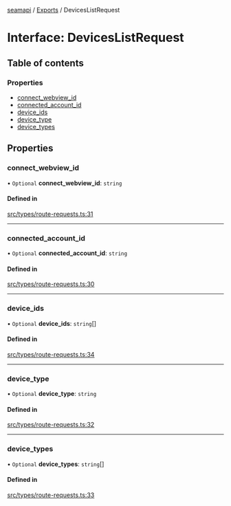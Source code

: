 [seamapi](../README.md) / [Exports](../modules.md) / DevicesListRequest

# Interface: DevicesListRequest

## Table of contents

### Properties

- [connect\_webview\_id](DevicesListRequest.md#connect_webview_id)
- [connected\_account\_id](DevicesListRequest.md#connected_account_id)
- [device\_ids](DevicesListRequest.md#device_ids)
- [device\_type](DevicesListRequest.md#device_type)
- [device\_types](DevicesListRequest.md#device_types)

## Properties

### connect\_webview\_id

• `Optional` **connect\_webview\_id**: `string`

#### Defined in

[src/types/route-requests.ts:31](https://github.com/seamapi/javascript/blob/main/src/types/route-requests.ts#L31)

___

### connected\_account\_id

• `Optional` **connected\_account\_id**: `string`

#### Defined in

[src/types/route-requests.ts:30](https://github.com/seamapi/javascript/blob/main/src/types/route-requests.ts#L30)

___

### device\_ids

• `Optional` **device\_ids**: `string`[]

#### Defined in

[src/types/route-requests.ts:34](https://github.com/seamapi/javascript/blob/main/src/types/route-requests.ts#L34)

___

### device\_type

• `Optional` **device\_type**: `string`

#### Defined in

[src/types/route-requests.ts:32](https://github.com/seamapi/javascript/blob/main/src/types/route-requests.ts#L32)

___

### device\_types

• `Optional` **device\_types**: `string`[]

#### Defined in

[src/types/route-requests.ts:33](https://github.com/seamapi/javascript/blob/main/src/types/route-requests.ts#L33)

